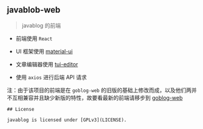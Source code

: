 ## javablob-web

> javablog  的前端



* 前端使用 `React`

* UI 框架使用 [material-ui](https://material-ui.com)

* 文章编辑器使用 [tui-editor](http://ui.toast.com/tui-editor)

* 使用 `axios` 进行后端 API 请求

  

注：由于该项目的前端是在 `goblog-web` 的旧版的基础上修改而成，以及他们两并不互相兼容并且缺少新版的特性，故要看最新的前端请移步到 [goblog-web](https://gitlab.com/xiayesuifeng/goblog-web.git)



```
## License

javablog is licensed under [GPLv3](LICENSE).
```